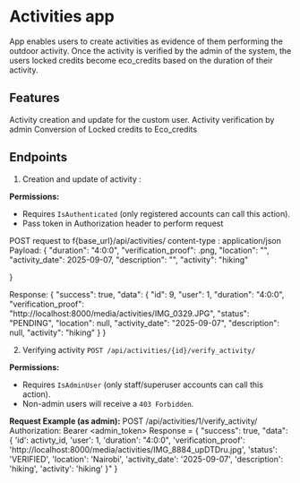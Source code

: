 # Activities app
App enables users to create activities as evidence of them performing the outdoor activity.
Once the activity is  verified by the admin of the system, the users locked credits become eco_credits based on the duration 
of their activity.


## Features
Activity creation and update for the custom user.
Activity verification by admin
Conversion of Locked credits to Eco_credits


## Endpoints
1. Creation and update of activity  : 

**Permissions:**  
- Requires `IsAuthenticated` (only registered accounts can call this action).  
- Pass token in Authorization header to perform request

POST request to f{base_url}/api/activities/
content-type : application/json
Payload:
   {
    "duration": "4:0:0",
    "verification_proof": .png,
    "location": "",
    "activity_date": 2025-09-07,
    "description": "",
    "activity": "hiking"
    
}

Response:
{
    "success": true,
    "data": {
    "id": 9,
    "user": 1,
    "duration": "4:0:0",
    "verification_proof": "http://localhost:8000/media/activities/IMG_0329.JPG",
    "status": "PENDING",
    "location": null,
    "activity_date": "2025-09-07",
    "description": null,
    "activity": "hiking"
    }
}

2. Verifying activity
`POST /api/activities/{id}/verify_activity/`

**Permissions:**  
- Requires `IsAdminUser` (only staff/superuser accounts can call this action).  
- Non-admin users will receive a `403 Forbidden`.

**Request Example (as admin):**
POST /api/activities/1/verify_activity/
Authorization: Bearer <admin_token>
Response = 
   {
    "success": true,
    "data": {
    'id': activty_id,
    'user': 1, 
    'duration': "4:0:0", 
    'verification_proof': 'http://localhost:8000/media/activities/IMG_8884_upDTDru.jpg', 
    'status': 'VERIFIED', 
    'location': 'Nairobi',
    'activity_date': '2025-09-07',
    'description': 'hiking', 
    'activity': 'hiking'
    }"
}
